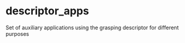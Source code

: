 # descriptor_apps
Set of auxiliary applications using the grasping descriptor for different purposes
